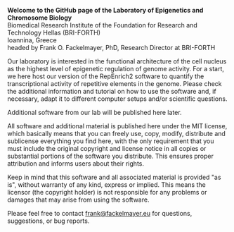 **Welcome to the GitHub page of the Laboratory of Epigenetics and Chromosome Biology**<br>
Biomedical Research Institute of the Foundation for Research and Technology Hellas (BRI-FORTH)<br>
Ioannina, Greece<br>
headed by Frank O. Fackelmayer, PhD, Research Director at BRI-FORTH

Our laboratory is interested in the functional architecture of the cell nucleus as the 
highest level of epigenetic regulation of genome activity. For a start, we here host our version of the
RepEnrich2 software to quantify the transcriptional activity of repetitive elements in the
genome. Please check the additional information and tutorial on how to use the software and,
if necessary, adapt it to different computer setups and/or scientific questions.

Additional software from our lab will be published here later. 

All software and additional material is published here under the MIT license, which basically
means that you can freely use, copy, modify, distribute and sublicense everything you find here,
with the only requirement that you must include the original copyright and license notice in 
all copies or substantial portions of the software you distribute. This ensures proper attribution 
and informs users about their rights.

Keep in mind that this software and all associated material is provided "as is", without warranty 
of any kind, express or implied. This means the licensor (the copyright holder) is not responsible 
for any problems or damages that may arise from using the software.

Please feel free to contact frank@fackelmayer.eu for questions, suggestions, or bug reports.
